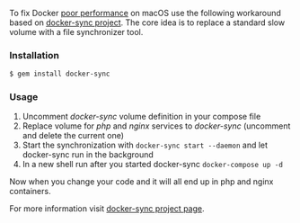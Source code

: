 To fix Docker [poor performance](https://github.com/Wodby/docker4drupal/issues/4) on macOS use the following workaround based on [docker-sync project](https://github.com/EugenMayer/docker-sync/). The core idea is to replace a standard slow volume with a file synchronizer tool.

### Installation

```bash
$ gem install docker-sync
```

### Usage

1. Uncomment _docker-sync_ volume definition in your compose file
2. Replace volume for _php_ and _nginx_ services to _docker-sync_ (uncomment and delete the current one)
3. Start the synchronization with `docker-sync start --daemon` and let docker-sync run in the background
4. In a new shell run after you started docker-sync `docker-compose up -d`

Now when you change your code and it will all end up in php and nginx containers.

For more information visit [docker-sync project page](https://github.com/EugenMayer/docker-sync/).